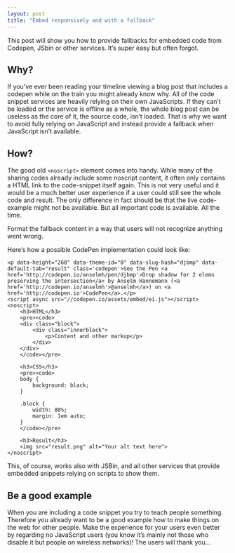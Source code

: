 ```yaml
---
layout: post
title: "Embed responsively and with a fallback"
---
```


This post will show you how to provide fallbacks for embedded code from Codepen, JSbin or other services. It’s super easy but often forgot.

## Why?

If you’ve ever been reading your timeline viewing a blog post that includes a codepen while on the train you might already know why. All of the code snippet services are heavily relying on their own JavaScripts. If they can’t be loaded or the service is offline as a whole, the whole blog post can be useless as the core of it, the source code, isn’t loaded. That is why we want to avoid fully relying on JavaScript and instead provide a fallback when JavaScript isn’t available.

## How?

The good old `<noscript>` element comes into handy. While many of the sharing codes already include some noscript content, it often only contains a HTML link to the code-snippet itself again. This is not very useful and it would be a much better user experience if a user could still see the whole code and result. The only difference in fact should be that the live code-example might not be available. But all important code is available. All the time.

Format the fallback content in a way that users will not recognize anything went wrong.

Here’s how a possible CodePen implementation could look like:

	<p data-height="268" data-theme-id="0" data-slug-hash="djbmp" data-default-tab="result" class='codepen'>See the Pen <a href='http://codepen.io/anselmh/pen/djbmp'>Drop shadow for 2 elems preserving the intersection</a> by Anselm Hannemann (<a href='http://codepen.io/anselmh'>@anselmh</a>) on <a href='http://codepen.io'>CodePen</a>.</p>
	<script async src="//codepen.io/assets/embed/ei.js"></script>
	<noscript>
		<h3>HTML</h3>
		<pre><code>
		<div class="block">
			<div class="innerblock">
				<p>Content and other markup</p>
			</div>
		</div>
		</code></pre>

		<h3>CSS</h3>
		<pre><code>
		body {
			background: black;
		}

		.block {
			width: 80%;
			margin: 1em auto;
		}
		</code></pre>

		<h3>Result</h3>
		<img src="result.png" alt="Your alt text here">
	</noscript>

This, of course, works also with JSBin, and all other services that provide embedded snippets relying on scripts to show them.

## Be a good example

When you are including a code snippet you try to teach people something. Therefore you already want to be a good example how to make things on the web for other people. Make the experience for your users even better by regarding no JavaScript users (you know it’s mainly not those who disable it but people on wireless networks)! The users will thank you…

